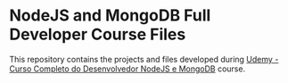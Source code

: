 # NodeJS and MongoDB Full Developer Course Files

This repository contains the projects and files developed during [Udemy - Curso Completo do Desenvolvedor NodeJS e MongoDB](https://www.udemy.com/curso-completo-do-desenvolvedor-nodejs) course.